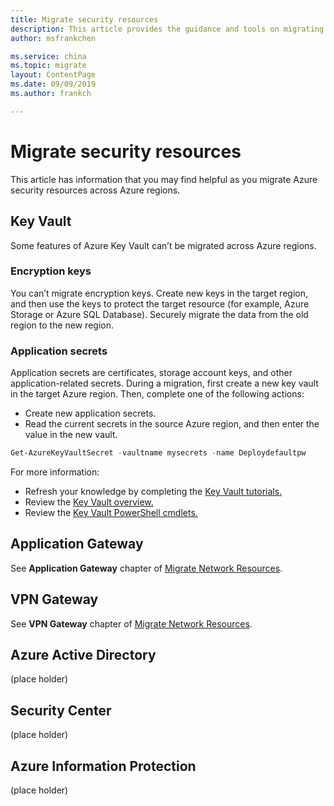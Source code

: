 ```yaml
---
title: Migrate security resources
description: This article provides the guidance and tools on migrating security resources.
author: msfrankchen

ms.service: china 
ms.topic: migrate
layout: ContentPage 
ms.date: 09/09/2019
ms.author: frankch

---
```



# Migrate security resources

This article has information that you may find helpful as you migrate Azure security resources across Azure regions.

## Key Vault

Some features of Azure Key Vault can’t be migrated across Azure regions.

### Encryption keys

You can’t migrate encryption keys. Create new keys in the target region, and then use the keys to protect the target resource (for example, Azure Storage or Azure SQL Database). Securely migrate the data from the old region to the new region.

### Application secrets

Application secrets are certificates, storage account keys, and other application-related secrets. During a migration, first create a new key vault in the target Azure region. Then, complete one of the following actions:

* Create new application secrets.
* Read the current secrets in the source Azure region, and then enter the value in the new vault.
```PowerShell
Get-AzureKeyVaultSecret -vaultname mysecrets -name Deploydefaultpw
```
For more information: 
* Refresh your knowledge by completing the [Key Vault tutorials.](https://docs.azure.cn/key-vault/#step-by-step-tutorials)
* Review the [Key Vault overview.](https://docs.azure.cn/key-vault/key-vault-overview)
* Review the [Key Vault PowerShell cmdlets.](https://docs.microsoft.com/powershell/module/azurerm.keyvault/?view=azurermps-6.13.0&viewFallbackFrom=azurermps-6.5.0)


## Application Gateway
See **Application Gateway** chapter of [Migrate Network Resources](./china-migration-guidance-networking.md).

## VPN Gateway
See **VPN Gateway** chapter of [Migrate Network Resources](./china-migration-guidance-networking.md).

## Azure Active Directory
(place holder)

## Security Center
(place holder)

## Azure Information Protection
(place holder)
